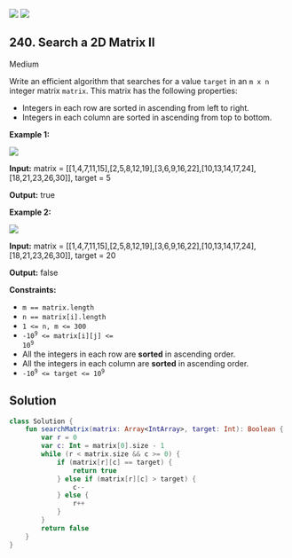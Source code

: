 [![](https://img.shields.io/github/stars/javadev/LeetCode-in-Kotlin?label=Stars&style=flat-square)](https://github.com/javadev/LeetCode-in-Kotlin)
[![](https://img.shields.io/github/forks/javadev/LeetCode-in-Kotlin?label=Fork%20me%20on%20GitHub%20&style=flat-square)](https://github.com/javadev/LeetCode-in-Kotlin/fork)

## 240\. Search a 2D Matrix II

Medium

Write an efficient algorithm that searches for a value `target` in an `m x n` integer matrix `matrix`. This matrix has the following properties:

*   Integers in each row are sorted in ascending from left to right.
*   Integers in each column are sorted in ascending from top to bottom.

**Example 1:**

![](https://assets.leetcode.com/uploads/2020/11/24/searchgrid2.jpg)

**Input:** matrix = \[\[1,4,7,11,15],[2,5,8,12,19],[3,6,9,16,22],[10,13,14,17,24],[18,21,23,26,30]], target = 5

**Output:** true

**Example 2:**

![](https://assets.leetcode.com/uploads/2020/11/24/searchgrid.jpg)

**Input:** matrix = \[\[1,4,7,11,15],[2,5,8,12,19],[3,6,9,16,22],[10,13,14,17,24],[18,21,23,26,30]], target = 20

**Output:** false

**Constraints:**

*   `m == matrix.length`
*   `n == matrix[i].length`
*   `1 <= n, m <= 300`
*   <code>-10<sup>9</sup> <= matrix[i][j] <= 10<sup>9</sup></code>
*   All the integers in each row are **sorted** in ascending order.
*   All the integers in each column are **sorted** in ascending order.
*   <code>-10<sup>9</sup> <= target <= 10<sup>9</sup></code>

## Solution

```kotlin
class Solution {
    fun searchMatrix(matrix: Array<IntArray>, target: Int): Boolean {
        var r = 0
        var c: Int = matrix[0].size - 1
        while (r < matrix.size && c >= 0) {
            if (matrix[r][c] == target) {
                return true
            } else if (matrix[r][c] > target) {
                c--
            } else {
                r++
            }
        }
        return false
    }
}
```